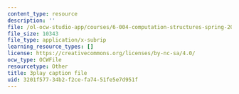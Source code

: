 ```yaml
---
content_type: resource
description: ''
file: /ol-ocw-studio-app/courses/6-004-computation-structures-spring-2017/3201f57734b2f2cefa7451fe5e7d951f_m42nkRJwCKY.srt
file_size: 10343
file_type: application/x-subrip
learning_resource_types: []
license: https://creativecommons.org/licenses/by-nc-sa/4.0/
ocw_type: OCWFile
resourcetype: Other
title: 3play caption file
uid: 3201f577-34b2-f2ce-fa74-51fe5e7d951f
---
```

